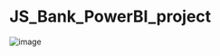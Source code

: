 # JS_Bank_PowerBI_project

![image](https://github.com/user-attachments/assets/065ca022-328d-435f-9db5-db10f7227c98)
